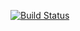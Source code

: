 [![Build Status](https://ci.consulo.io/job/consulo-regexp/badge/icon)](https://ci.consulo.io/job/consulo-regexp/)
